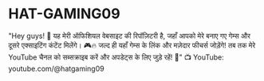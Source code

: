 # HAT-GAMING09
 "Hey guys! 👋 यह मेरी ऑफिशियल वेबसाइट की रिपॉज़िटरी है, जहाँ आपको मेरे बनाए गए गेम्स और दूसरे एक्साइटिंग कंटेंट मिलेंगे। 🎮🔥 जल्द ही यहाँ गेम्स के लिंक और मज़ेदार फीचर्स जोड़ेंगे! तब तक मेरे YouTube चैनल को सब्सक्राइब करें और अपडेट्स के लिए जुड़े रहें! 🚀"  📺 YouTube: youtube.com/@hatgaming09
